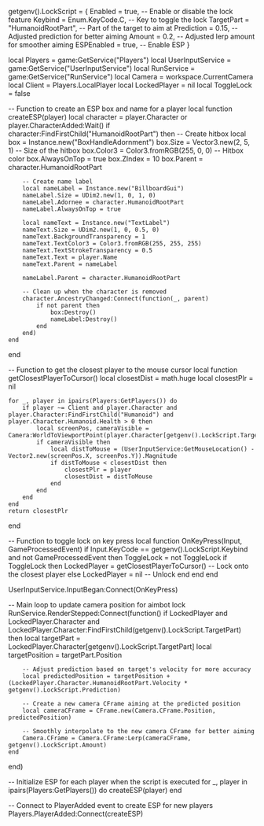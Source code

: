 getgenv().LockScript = {
    Enabled = true, -- Enable or disable the lock feature
    Keybind = Enum.KeyCode.C, -- Key to toggle the lock
    TargetPart = "HumanoidRootPart", -- Part of the target to aim at
    Prediction = 0.15, -- Adjusted prediction for better aiming
    Amount = 0.2, -- Adjusted lerp amount for smoother aiming
    ESPEnabled = true, -- Enable ESP
}

local Players = game:GetService("Players")
local UserInputService = game:GetService("UserInputService")
local RunService = game:GetService("RunService")
local Camera = workspace.CurrentCamera
local Client = Players.LocalPlayer
local LockedPlayer = nil
local ToggleLock = false

-- Function to create an ESP box and name for a player
local function createESP(player)
    local character = player.Character or player.CharacterAdded:Wait()
    if character:FindFirstChild("HumanoidRootPart") then
        -- Create hitbox
        local box = Instance.new("BoxHandleAdornment")
        box.Size = Vector3.new(2, 5, 1) -- Size of the hitbox
        box.Color3 = Color3.fromRGB(255, 0, 0) -- Hitbox color
        box.AlwaysOnTop = true
        box.ZIndex = 10
        box.Parent = character.HumanoidRootPart

        -- Create name label
        local nameLabel = Instance.new("BillboardGui")
        nameLabel.Size = UDim2.new(1, 0, 1, 0)
        nameLabel.Adornee = character.HumanoidRootPart
        nameLabel.AlwaysOnTop = true

        local nameText = Instance.new("TextLabel")
        nameText.Size = UDim2.new(1, 0, 0.5, 0)
        nameText.BackgroundTransparency = 1
        nameText.TextColor3 = Color3.fromRGB(255, 255, 255)
        nameText.TextStrokeTransparency = 0.5
        nameText.Text = player.Name
        nameText.Parent = nameLabel

        nameLabel.Parent = character.HumanoidRootPart

        -- Clean up when the character is removed
        character.AncestryChanged:Connect(function(_, parent)
            if not parent then
                box:Destroy()
                nameLabel:Destroy()
            end
        end)
    end
end

-- Function to get the closest player to the mouse cursor
local function getClosestPlayerToCursor()
    local closestDist = math.huge
    local closestPlr = nil

    for _, player in ipairs(Players:GetPlayers()) do
        if player ~= Client and player.Character and player.Character:FindFirstChild("Humanoid") and player.Character.Humanoid.Health > 0 then
            local screenPos, cameraVisible = Camera:WorldToViewportPoint(player.Character[getgenv().LockScript.TargetPart].Position)
            if cameraVisible then
                local distToMouse = (UserInputService:GetMouseLocation() - Vector2.new(screenPos.X, screenPos.Y)).Magnitude
                if distToMouse < closestDist then
                    closestPlr = player
                    closestDist = distToMouse
                end
            end
        end
    end
    return closestPlr
end

-- Function to toggle lock on key press
local function OnKeyPress(Input, GameProcessedEvent)
    if Input.KeyCode == getgenv().LockScript.Keybind and not GameProcessedEvent then 
        ToggleLock = not ToggleLock
        if ToggleLock then
            LockedPlayer = getClosestPlayerToCursor() -- Lock onto the closest player
        else
            LockedPlayer = nil -- Unlock
        end
    end
end

UserInputService.InputBegan:Connect(OnKeyPress)

-- Main loop to update camera position for aimbot lock
RunService.RenderStepped:Connect(function()
    if LockedPlayer and LockedPlayer.Character and LockedPlayer.Character:FindFirstChild(getgenv().LockScript.TargetPart) then
        local targetPart = LockedPlayer.Character[getgenv().LockScript.TargetPart]
        local targetPosition = targetPart.Position

        -- Adjust prediction based on target's velocity for more accuracy
        local predictedPosition = targetPosition + (LockedPlayer.Character.HumanoidRootPart.Velocity * getgenv().LockScript.Prediction)

        -- Create a new camera CFrame aiming at the predicted position
        local cameraCFrame = CFrame.new(Camera.CFrame.Position, predictedPosition)

        -- Smoothly interpolate to the new camera CFrame for better aiming
        Camera.CFrame = Camera.CFrame:Lerp(cameraCFrame, getgenv().LockScript.Amount)
    end
end)

-- Initialize ESP for each player when the script is executed
for _, player in ipairs(Players:GetPlayers()) do
    createESP(player)
end

-- Connect to PlayerAdded event to create ESP for new players
Players.PlayerAdded:Connect(createESP)

